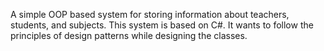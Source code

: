 A simple OOP based system for storing information about teachers, students, and subjects. This system is based on C#. It wants to follow the principles of design patterns while designing the classes.
